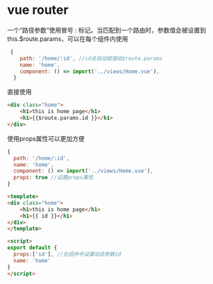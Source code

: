 # vue router

一个“路径参数”使用冒号 : 标记。当匹配到一个路由时，参数值会被设置到 this.$route.params，可以在每个组件内使用

```javascript
 {
    path: '/home/:id', //id会自动赋值给$route.params
    name: 'home',
    component: () => import('../views/Home.vue'),
  }
  ```

  直接使用

  ```html
  <div class="home">
      <h1>this is home page</h1>
      <h1>{{$route.params.id }}</h1>
  </div>

  ```
  使用props属性可以更加方便
  
  ```javascript
  {
    path: '/home/:id',
    name: 'home',
    component: () => import('../views/Home.vue'),
    props: true //设置props属性
  }
  ```
  ```html
<template>
  <div class="home">
      <h1>this is home page</h1>
      <h1>{{ id }}</h1>
  </div>
</template>

<script>
export default {
    props:['id'], //在组件中设置动态参数id
    name: 'home'
}
</script>
  ```